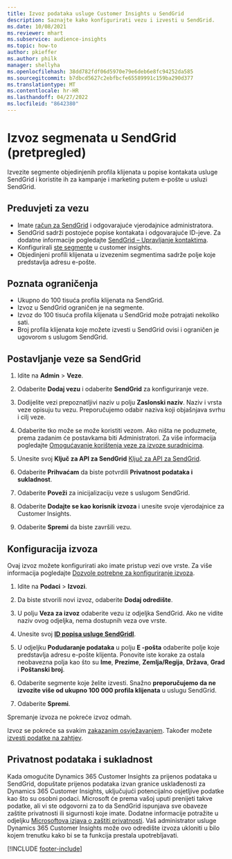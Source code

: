 ```yaml
---
title: Izvoz podataka usluge Customer Insights u SendGrid
description: Saznajte kako konfigurirati vezu i izvesti u SendGrid.
ms.date: 10/08/2021
ms.reviewer: mhart
ms.subservice: audience-insights
ms.topic: how-to
author: pkieffer
ms.author: philk
manager: shellyha
ms.openlocfilehash: 38dd782fdf06d5970e79e6deb6e8fc94252da585
ms.sourcegitcommit: b7dbcd5627c2ebfbcfe65589991c159ba290d377
ms.translationtype: MT
ms.contentlocale: hr-HR
ms.lasthandoff: 04/27/2022
ms.locfileid: "8642380"
---
```

# <a name="export-segments-to-sendgrid-preview"></a>Izvoz segmenata u SendGrid (pretpregled)

Izvezite segmente objedinjenih profila klijenata u popise kontakata usluge SendGrid i koristite ih za kampanje i marketing putem e-pošte u usluzi SendGrid. 

## <a name="prerequisites-for-a-connection"></a>Preduvjeti za vezu

-   Imate [račun za SendGrid](https://sendgrid.com/) i odgovarajuće vjerodajnice administratora.
-   SendGrid sadrži postojeće popise kontakata i odgovarajuće ID-jeve. Za dodatne informacije pogledajte [SendGrid – Upravljanje kontaktima](https://sendgrid.com/docs/ui/managing-contacts/create-and-manage-contacts/#manage-contacts).
-   Konfigurirali [ste segmente](segments.md) u customer insights.
-   Objedinjeni profili klijenata u izvezenim segmentima sadrže polje koje predstavlja adresu e-pošte.

## <a name="known-limitations"></a>Poznata ograničenja

- Ukupno do 100 tisuća profila klijenata na SendGrid.
- Izvoz u SendGrid ograničen je na segmente.
- Izvoz do 100 tisuća profila klijenata u SendGrid može potrajati nekoliko sati. 
- Broj profila klijenata koje možete izvesti u SendGrid ovisi i ograničen je ugovorom s uslugom SendGrid.

## <a name="set-up-connection-to-sendgrid"></a>Postavljanje veze sa SendGrid

1. Idite na **Admin** > **Veze**.

1. Odaberite **Dodaj vezu** i odaberite **SendGrid** za konfiguriranje veze.

1. Dodijelite vezi prepoznatljivi naziv u polju **Zaslonski naziv**. Naziv i vrsta veze opisuju tu vezu. Preporučujemo odabir naziva koji objašnjava svrhu i cilj veze.

1. Odaberite tko može se može koristiti vezom. Ako ništa ne poduzmete, prema zadanim će postavkama biti Administratori. Za više informacija pogledajte [Omogućavanje korištenja veze za izvoze suradnicima](connections.md#allow-contributors-to-use-a-connection-for-exports).

1. Unesite svoj **Ključ za API za SendGrid** [Ključ za API za SendGrid](https://sendgrid.com/docs/ui/account-and-settings/api-keys/).

1. Odaberite **Prihvaćam** da biste potvrdili **Privatnost podataka i sukladnost**.

1. Odaberite **Poveži** za inicijalizaciju veze s uslugom SendGrid.

1. Odaberite **Dodajte se kao korisnik izvoza** i unesite svoje vjerodajnice za Customer Insights.

1. Odaberite **Spremi** da biste završili vezu.

## <a name="configure-an-export"></a>Konfiguracija izvoza

Ovaj izvoz možete konfigurirati ako imate pristup vezi ove vrste. Za više informacija pogledajte [Dozvole potrebne za konfiguriranje izvoza](export-destinations.md#set-up-a-new-export).

1. Idite na **Podaci** > **Izvozi**.

1. Da biste stvorili novi izvoz, odaberite **Dodaj odredište**.

1. U polju **Veza za izvoz** odaberite vezu iz odjeljka SendGrid. Ako ne vidite naziv ovog odjeljka, nema dostupnih veza ove vrste.

1. Unesite svoj **[ID popisa usluge SendGridI](https://sendgrid.com/docs/ui/managing-contacts/create-and-manage-contacts/#manage-contacts)**.

1. U odjeljku **Podudaranje podataka** u polju **E -pošta** odaberite polje koje predstavlja adresu e-pošte klijenta. Ponovite iste korake za ostala neobavezna polja kao što su **Ime**, **Prezime**, **Zemlja/Regija**, **Država**, **Grad** i **Poštanski broj**.

1. Odaberite segmente koje želite izvesti. Snažno **preporučujemo da ne izvozite više od ukupno 100 000 profila klijenata** u uslugu SendGrid. 

1. Odaberite **Spremi**.

Spremanje izvoza ne pokreće izvoz odmah.

Izvoz se pokreće sa svakim [zakazanim osvježavanjem](system.md#schedule-tab). Također možete [izvesti podatke na zahtjev](export-destinations.md#run-exports-on-demand). 

## <a name="data-privacy-and-compliance"></a>Privatnost podataka i sukladnost

Kada omogućite Dynamics 365 Customer Insights za prijenos podataka u SendGrid, dopuštate prijenos podataka izvan granice usklađenosti za Dynamics 365 Customer Insights, uključujući potencijalno osjetljive podatke kao što su osobni podaci. Microsoft će prema vašoj uputi prenijeti takve podatke, ali vi ste odgovorni za to da SendGrid ispunjava sve obaveze zaštite privatnosti ili sigurnosti koje imate. Dodatne informacije potražite u odjeljku [Microsoftova izjava o zaštiti privatnosti](https://go.microsoft.com/fwlink/?linkid=396732).
Vaš administrator usluge Dynamics 365 Customer Insights može ovo odredište izvoza ukloniti u bilo kojem trenutku kako bi se ta funkcija prestala upotrebljavati.


[!INCLUDE [footer-include](includes/footer-banner.md)]
